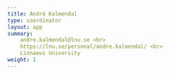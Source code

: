 ```yaml
---
title: André Kalmendal
type: coordinator
layout: app
summary:
    andre.kalmendal@lnu.se <br>
    https://lnu.se/personal/andre.kalmendal/ <br>
    Linnaeus University
weight: 1
---
```


